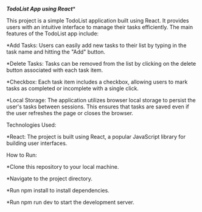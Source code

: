 *******TodoList App using React********

This project is a simple TodoList application built using React. It provides users with an intuitive interface to manage their tasks efficiently. The main features of the TodoList app include:

*Add Tasks: Users can easily add new tasks to their list by typing in the task name and hitting the "Add" button.

*Delete Tasks: Tasks can be removed from the list by clicking on the delete button associated with each task item.

*Checkbox: Each task item includes a checkbox, allowing users to mark tasks as completed or incomplete with a single click.

*Local Storage: The application utilizes browser local storage to persist the user's tasks between sessions. This ensures that tasks are saved even if the user refreshes the page or closes the browser.

Technologies Used:

*React: The project is built using React, a popular JavaScript library for building user interfaces.

How to Run:

*Clone this repository to your local machine.

*Navigate to the project directory.

*Run npm install to install dependencies.

*Run npm run dev to start the development server.

